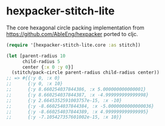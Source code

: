 # hexpacker-stitch-lite

The core hexagonal circle packing implementation from https://github.com/AbleEng/hexpacker ported to cljc.

```clojure
(require '[hexpacker-stitch-lite.core :as stitch])

(let [parent-radius 10
      child-radius 5
      center {:x 0 :y 0}]
  (stitch/pack-circle parent-radius child-radius center))
;; => #{{:y 0, :x 0}
;;      {:y 0, :x 10}
;;      {:y 8.660254037844386, :x 5.000000000000001}
;;      {:y 8.660254037844387, :x -4.999999999999998}
;;      {:y 2.6645352591003757e-15, :x -10}
;;      {:y -8.660254037844384, :x -5.0000000000000036}
;;      {:y -8.660254037844389, :x 4.999999999999995}
;;      {:y -7.105427357601002e-15, :x 10}}
````
